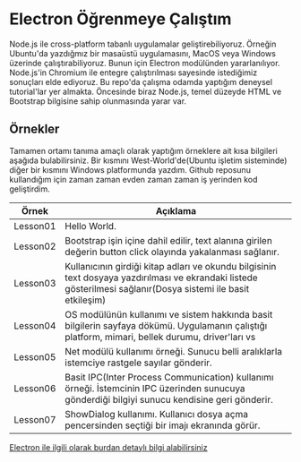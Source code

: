 # Electron Öğrenmeye Çalıştım

Node.js ile cross-platform tabanlı uygulamalar geliştirebiliyoruz. Örneğin Ubuntu'da yazdığmız bir masaüstü uygulamasını, MacOS veya Windows üzerinde çalıştırabiliyoruz. Bunun için Electron modülünden yararlanılıyor. Node.js'in Chromium ile entegre çalıştırılması sayesinde istediğimiz sonuçları elde ediyoruz. Bu repo'da çalışma odamda yaptığım deneysel tutorial'lar yer almakta. Öncesinde biraz Node.js, temel düzeyde HTML ve Bootstrap bilgisine sahip olunmasında yarar var.

## Örnekler

Tamamen ortamı tanıma amaçlı olarak yaptığım örneklere ait kısa bilgileri aşağıda bulabilirsiniz. Bir kısmını West-World'de(Ubuntu işletim sisteminde) diğer bir kısmını Windows platformunda yazdım. Github reposunu kullandığım için zaman zaman evden zaman zaman iş yerinden kod geliştirdim.

Örnek           | Açıklama
--------------- | ----------------------------------------------------------------------
Lesson01 | Hello World.
Lesson02 | Bootstrap işin içine dahil edilir, text alanına girilen değerin button click olayında yakalanması sağlanır.
Lesson03 | Kullanıcının girdiği kitap adları ve okundu bilgisinin text dosyaya yazdırılması ve ekrandaki listede gösterilmesi sağlanır(Dosya sistemi ile basit etkileşim)
Lesson04 | OS modülünün kullanımı ve sistem hakkında basit bilgilerin sayfaya dökümü. Uygulamanın çalıştığı platform, mimari, bellek durumu, driver'ları vs
Lesson05 | Net modülü kullanımı örneği. Sunucu belli aralıklarla istemciye rastgele sayılar gönderir.
Lesson06 | Basit IPC(Inter Process Communication) kullanımı örneği. İstemcinin IPC üzerinden sunucuya gönderdiği bilgiyi sunucu kendisine geri gönderir.
Lesson07 | ShowDialog kullanımı. Kullanıcı dosya açma pencersinden seçtiği bir imajı ekranında görür.

 [Electron ile ilgili olarak burdan detaylı bilgi alabilirsiniz](https://electronjs.org/)